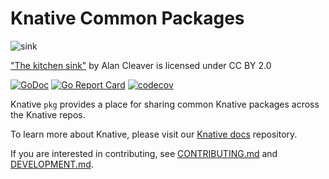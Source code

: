 # Knative Common Packages

![sink](https://live.staticflickr.com/2524/3727870484_d57ce2b914.jpg)

["The kitchen sink"](https://www.flickr.com/photos/11121568@N06/3727870484) by Alan Cleaver is licensed under CC BY 2.0

[![GoDoc](https://godoc.org/github.com/knative/pkg?status.svg)](https://godoc.org/github.com/knative/pkg)
[![Go Report Card](https://goreportcard.com/badge/knative/pkg)](https://goreportcard.com/report/knative/pkg)
[![codecov](https://codecov.io/gh/knative/pkg/branch/master/graph/badge.svg)](https://codecov.io/gh/knative/pkg)

Knative `pkg` provides a place for sharing common Knative packages across the
Knative repos.

To learn more about Knative, please visit our
[Knative docs](https://github.com/knative/docs) repository.

If you are interested in contributing, see [CONTRIBUTING.md](./CONTRIBUTING.md)
and [DEVELOPMENT.md](./DEVELOPMENT.md).
